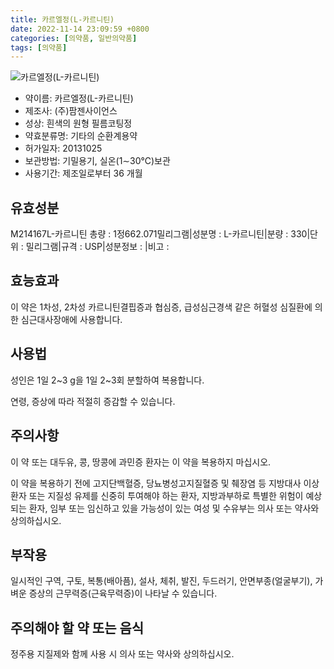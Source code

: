 ```yaml
---
title: 카르엘정(L-카르니틴)
date: 2022-11-14 23:09:59 +0800
categories: [의약품, 일반의약품]
tags: [의약품]
---
```

![카르엘정(L-카르니틴)](https://nedrug.mfds.go.kr/pbp/cmn/itemImageDownload/147426794354400093)

- 약이름: 카르엘정(L-카르니틴)
- 제조사: (주)팜젠사이언스
- 성상: 흰색의 원형 필름코팅정
- 약효분류명: 기타의 순환계용약
- 허가일자: 20131025
- 보관방법: 기밀용기, 실온(1∼30℃)보관
- 사용기간: 제조일로부터 36 개월
## 유효성분
M214167L-카르니틴
총량 : 1정662.071밀리그램|성분명 : L-카르니틴|분량 : 330|단위 : 밀리그램|규격 : USP|성분정보 : |비고 :
## 효능효과
이 약은 1차성, 2차성 카르니틴결핍증과 협심증, 급성심근경색 같은 허혈성 심질환에 의한 심근대사장애에 사용합니다.

## 사용법
성인은 1일 2~3 g을 1일 2~3회 분할하여 복용합니다.

연령, 증상에 따라 적절히 증감할 수 있습니다.

## 주의사항
이 약 또는 대두유, 콩, 땅콩에 과민증 환자는 이 약을 복용하지 마십시오.

이 약을 복용하기 전에 고지단백혈증, 당뇨병성고지질혈증 및 췌장염 등 지방대사 이상 환자 또는 지질성 유제를 신중히 투여해야 하는 환자, 지방과부하로 특별한 위험이 예상되는 환자, 임부 또는 임신하고 있을 가능성이 있는 여성 및 수유부는 의사 또는 약사와 상의하십시오.

## 부작용
일시적인 구역, 구토, 복통(배아픔), 설사, 체취, 발진, 두드러기, 안면부종(얼굴부기), 가벼운 증상의 근무력증(근육무력증)이 나타날 수 있습니다.

## 주의해야 할 약 또는 음식
정주용 지질제와 함께 사용 시 의사 또는 약사와 상의하십시오.


